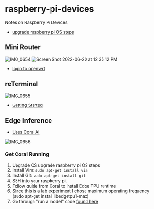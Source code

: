 # raspberry-pi-devices
Notes on Raspberry Pi Devices

* [upgrade raspberry pi OS steps](https://www.raspberrypi.com/documentation/computers/os.html)

## Mini Router
![IMG_0654](https://user-images.githubusercontent.com/58792/174637418-c427ac34-c0e0-4d9f-b455-9f09fd2c93d1.jpg)
![Screen Shot 2022-06-20 at 12 35 12 PM](https://user-images.githubusercontent.com/58792/174646091-aef9b75d-cf52-4df7-b7ce-bb162f66f82a.png)

* [login to openwrt](https://openwrt.org/docs/guide-quick-start/walkthrough_login)

## reTerminal
![IMG_0655](https://user-images.githubusercontent.com/58792/174637421-336f5dce-8927-4ba8-9098-3f65ccff6fa5.jpg)

* [Getting Started](https://wiki.seeedstudio.com/Dual-Gigabit-Ethernet-Carrier-Board-for-Raspberry-Pi-CM4/)


## Edge Inference

* [Uses Coral AI](https://coral.ai/)

![IMG_0656](https://user-images.githubusercontent.com/58792/174684166-cae6c565-0b92-47d0-94b1-85d051d5ca52.jpg)

### Get Coral Running

1.  Upgrade OS [upgrade raspberry pi OS steps](https://www.raspberrypi.com/documentation/computers/os.html)
2.  Install Vim:  `sudo apt-get install vim`
3.  Install Git:  `sudo apt-get install git`
4.  SSH into your raspberry pi.
5. Follow guide from Coral to install [Edge TPU runtime](https://coral.ai/docs/accelerator/get-started/#requirements)
6. Since this is a lab experiment I chose maximum operating frequency (sudo apt-get install libedgetpu1-max)
7.  Go through "run a model" code [found here](https://coral.ai/docs/accelerator/get-started/#3-run-a-model-on-the-edge-tpu)






